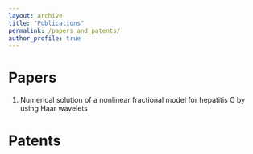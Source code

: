 ```yaml
---
layout: archive
title: "Publications"
permalink: /papers_and_patents/
author_profile: true
---
```


Papers
====
1. Numerical solution of a nonlinear fractional model for hepatitis C by using Haar wavelets

Patents
====
